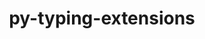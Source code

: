 ---
title: "py-typing-extensions"
layout: cache
categories: [package, develop-2023-06-11]
meta: {"versions": ["4.5.0"], "compilers": ["gcc@=11.1.0", "gcc@=11.3.0", "gcc@=7.3.1", "gcc@=7.5.0", "oneapi@=2023.1.0"], "oss": ["amzn2", "ubuntu18.04", "ubuntu20.04", "ubuntu22.04"], "platforms": ["linux"], "targets": ["aarch64", "neoverse_n1", "ppc64le", "x86_64", "x86_64_v3"], "stacks": ["aws-isc", "aws-isc-aarch64", "data-vis-sdk", "e4s", "e4s-oneapi", "e4s-power", "ml-linux-x86_64-cpu", "ml-linux-x86_64-cuda", "ml-linux-x86_64-rocm", "radiuss", "root"], "num_specs": 13, "num_specs_by_stack": {"e4s": 2, "root": 13, "e4s-power": 2, "aws-isc-aarch64": 2, "ml-linux-x86_64-cuda": 1, "ml-linux-x86_64-rocm": 1, "ml-linux-x86_64-cpu": 1, "radiuss": 2, "data-vis-sdk": 2, "e4s-oneapi": 1, "aws-isc": 1}}
spec_details: [{"hash": "r3oxziwoeh5fg4vg6i2uo6ymsikjfpnu", "compiler": "gcc@=11.1.0", "versions": ["4.5.0"], "os": "ubuntu20.04", "platform": "linux", "target": "x86_64_v3", "variants": ["build_system=python_pip"], "stacks": ["e4s", "root"], "size": "-", "tarball": "https://binaries.spack.io/releases/develop-2023-06-11/build_cache/linux-ubuntu20.04-x86_64_v3/gcc-11.1.0/py-typing-extensions-4.5.0/linux-ubuntu20.04-x86_64_v3-gcc-11.1.0-py-typing-extensions-4.5.0-r3oxziwoeh5fg4vg6i2uo6ymsikjfpnu.spack"}, {"hash": "57rdcouqbppt5iej6iuxo6sjeiofmyvy", "compiler": "gcc@=11.1.0", "versions": ["4.5.0"], "os": "ubuntu20.04", "platform": "linux", "target": "ppc64le", "variants": ["build_system=python_pip"], "stacks": ["e4s-power", "root"], "size": "-", "tarball": "https://binaries.spack.io/releases/develop-2023-06-11/build_cache/linux-ubuntu20.04-ppc64le/gcc-11.1.0/py-typing-extensions-4.5.0/linux-ubuntu20.04-ppc64le-gcc-11.1.0-py-typing-extensions-4.5.0-57rdcouqbppt5iej6iuxo6sjeiofmyvy.spack"}, {"hash": "tixtxrbfsm7owx4k2hvpy6px6lkmvcxu", "compiler": "gcc@=11.1.0", "versions": ["4.5.0"], "os": "ubuntu20.04", "platform": "linux", "target": "ppc64le", "variants": ["build_system=python_pip"], "stacks": ["e4s-power", "root"], "size": "-", "tarball": "https://binaries.spack.io/releases/develop-2023-06-11/build_cache/linux-ubuntu20.04-ppc64le/gcc-11.1.0/py-typing-extensions-4.5.0/linux-ubuntu20.04-ppc64le-gcc-11.1.0-py-typing-extensions-4.5.0-tixtxrbfsm7owx4k2hvpy6px6lkmvcxu.spack"}, {"hash": "wttci5gmewaf2f6d4gbzbeq2nsnsnlpz", "compiler": "gcc@=7.3.1", "versions": ["4.5.0"], "os": "amzn2", "platform": "linux", "target": "aarch64", "variants": ["build_system=python_pip"], "stacks": ["root", "aws-isc-aarch64"], "size": "-", "tarball": "https://binaries.spack.io/releases/develop-2023-06-11/build_cache/linux-amzn2-aarch64/gcc-7.3.1/py-typing-extensions-4.5.0/linux-amzn2-aarch64-gcc-7.3.1-py-typing-extensions-4.5.0-wttci5gmewaf2f6d4gbzbeq2nsnsnlpz.spack"}, {"hash": "jnjookv6dxnkfsl5k4fd4esrxithhgmv", "compiler": "gcc@=11.3.0", "versions": ["4.5.0"], "os": "ubuntu22.04", "platform": "linux", "target": "x86_64_v3", "variants": ["build_system=python_pip"], "stacks": ["root", "ml-linux-x86_64-cuda", "ml-linux-x86_64-rocm", "ml-linux-x86_64-cpu"], "size": "-", "tarball": "https://binaries.spack.io/releases/develop-2023-06-11/build_cache/linux-ubuntu22.04-x86_64_v3/gcc-11.3.0/py-typing-extensions-4.5.0/linux-ubuntu22.04-x86_64_v3-gcc-11.3.0-py-typing-extensions-4.5.0-jnjookv6dxnkfsl5k4fd4esrxithhgmv.spack"}, {"hash": "y4l6ctx3y5ttehkk6bsergtevv434ktt", "compiler": "gcc@=11.1.0", "versions": ["4.5.0"], "os": "ubuntu20.04", "platform": "linux", "target": "x86_64_v3", "variants": ["build_system=python_pip"], "stacks": ["e4s", "root"], "size": "-", "tarball": "https://binaries.spack.io/releases/develop-2023-06-11/build_cache/linux-ubuntu20.04-x86_64_v3/gcc-11.1.0/py-typing-extensions-4.5.0/linux-ubuntu20.04-x86_64_v3-gcc-11.1.0-py-typing-extensions-4.5.0-y4l6ctx3y5ttehkk6bsergtevv434ktt.spack"}, {"hash": "7cmxp3i6jfu7c6h5ypbfimgwaglvbarx", "compiler": "gcc@=7.5.0", "versions": ["4.5.0"], "os": "ubuntu18.04", "platform": "linux", "target": "x86_64_v3", "variants": ["build_system=python_pip"], "stacks": ["root", "radiuss"], "size": "-", "tarball": "https://binaries.spack.io/releases/develop-2023-06-11/build_cache/linux-ubuntu18.04-x86_64_v3/gcc-7.5.0/py-typing-extensions-4.5.0/linux-ubuntu18.04-x86_64_v3-gcc-7.5.0-py-typing-extensions-4.5.0-7cmxp3i6jfu7c6h5ypbfimgwaglvbarx.spack"}, {"hash": "7f7g44ycgawx7rqef5ouauxiqzwg3d6r", "compiler": "gcc@=11.1.0", "versions": ["4.5.0"], "os": "ubuntu20.04", "platform": "linux", "target": "x86_64_v3", "variants": ["build_system=python_pip"], "stacks": ["root", "data-vis-sdk"], "size": "-", "tarball": "https://binaries.spack.io/releases/develop-2023-06-11/build_cache/linux-ubuntu20.04-x86_64_v3/gcc-11.1.0/py-typing-extensions-4.5.0/linux-ubuntu20.04-x86_64_v3-gcc-11.1.0-py-typing-extensions-4.5.0-7f7g44ycgawx7rqef5ouauxiqzwg3d6r.spack"}, {"hash": "sjywwiae7ndl5xfc6iwi3paes25wdgqc", "compiler": "oneapi@=2023.1.0", "versions": ["4.5.0"], "os": "ubuntu20.04", "platform": "linux", "target": "x86_64", "variants": ["build_system=python_pip"], "stacks": ["root", "e4s-oneapi"], "size": "-", "tarball": "https://binaries.spack.io/releases/develop-2023-06-11/build_cache/linux-ubuntu20.04-x86_64/oneapi-2023.1.0/py-typing-extensions-4.5.0/linux-ubuntu20.04-x86_64-oneapi-2023.1.0-py-typing-extensions-4.5.0-sjywwiae7ndl5xfc6iwi3paes25wdgqc.spack"}, {"hash": "grc7yrybhlpyko3tibryfaehklgg7342", "compiler": "gcc@=11.1.0", "versions": ["4.5.0"], "os": "ubuntu20.04", "platform": "linux", "target": "x86_64_v3", "variants": ["build_system=python_pip"], "stacks": ["root", "data-vis-sdk"], "size": "-", "tarball": "https://binaries.spack.io/releases/develop-2023-06-11/build_cache/linux-ubuntu20.04-x86_64_v3/gcc-11.1.0/py-typing-extensions-4.5.0/linux-ubuntu20.04-x86_64_v3-gcc-11.1.0-py-typing-extensions-4.5.0-grc7yrybhlpyko3tibryfaehklgg7342.spack"}, {"hash": "iiaxjiikbg3fzpaognxw2zebdzywuywm", "compiler": "gcc@=7.5.0", "versions": ["4.5.0"], "os": "ubuntu18.04", "platform": "linux", "target": "x86_64_v3", "variants": ["build_system=python_pip"], "stacks": ["root", "radiuss"], "size": "-", "tarball": "https://binaries.spack.io/releases/develop-2023-06-11/build_cache/linux-ubuntu18.04-x86_64_v3/gcc-7.5.0/py-typing-extensions-4.5.0/linux-ubuntu18.04-x86_64_v3-gcc-7.5.0-py-typing-extensions-4.5.0-iiaxjiikbg3fzpaognxw2zebdzywuywm.spack"}, {"hash": "whcyemd4fo24vojeqfy4hfbdcnr7uha2", "compiler": "gcc@=7.3.1", "versions": ["4.5.0"], "os": "amzn2", "platform": "linux", "target": "x86_64_v3", "variants": ["build_system=python_pip"], "stacks": ["aws-isc", "root"], "size": "-", "tarball": "https://binaries.spack.io/releases/develop-2023-06-11/build_cache/linux-amzn2-x86_64_v3/gcc-7.3.1/py-typing-extensions-4.5.0/linux-amzn2-x86_64_v3-gcc-7.3.1-py-typing-extensions-4.5.0-whcyemd4fo24vojeqfy4hfbdcnr7uha2.spack"}, {"hash": "3ryouaglczkcljdjtszy5dutc5azbwjk", "compiler": "gcc@=7.3.1", "versions": ["4.5.0"], "os": "amzn2", "platform": "linux", "target": "neoverse_n1", "variants": ["build_system=python_pip"], "stacks": ["root", "aws-isc-aarch64"], "size": "-", "tarball": "https://binaries.spack.io/releases/develop-2023-06-11/build_cache/linux-amzn2-neoverse_n1/gcc-7.3.1/py-typing-extensions-4.5.0/linux-amzn2-neoverse_n1-gcc-7.3.1-py-typing-extensions-4.5.0-3ryouaglczkcljdjtszy5dutc5azbwjk.spack"}]
---